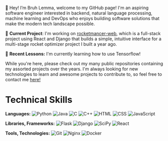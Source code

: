 👋 Hey! I’m Bruh Lemma, welcome to my GitHub page! I'm an aspiring software engineer interested in backend, natural language processing, machine learning and DevOps who enjoys building software solutions that make the modern tech landscape possible.

🔧 **Current Project**: I'm working on [rocketmancer-web](https://github.com/BruhLemma-Yadecha/rocketmancer-web), which is a full-stack project using React and Django that builds a simple, intuitive interface for a multi-stage rocket optimizer project I built a year ago.

🌱 **Recent Lessons:** I'm currently learning how to use Tensorflow!

While you're here, please check out my many public repositories containing my assorted projects over the years. I'm always looking for new technologies to learn and awesome projects to contribute to, so feel free to contact me [here!](mailto:bruh.yadecha@gmail.com)

# Technical Skills
**Languages:** 
![Python](https://img.shields.io/badge/Python-3776AB?style=flat&logo=python&logoColor=white) 
![Java](https://img.shields.io/badge/Java-007396?style=flat&logo=java&logoColor=white)
![C](https://img.shields.io/badge/C-00599C?style=flat&logo=c&logoColor=white)
![C++](https://img.shields.io/badge/C%2B%2B-00599C?style=flat&logo=c%2B%2B&logoColor=white) 
![HTML](https://img.shields.io/badge/HTML-E34F26?style=flat&logo=html5&logoColor=white) 
![CSS](https://img.shields.io/badge/CSS-1572B6?style=flat&logo=css3&logoColor=white)
![JavaScript](https://img.shields.io/badge/JavaScript-F7DF1C?style=flat&logo=javascript&logoColor=black)

**Libraries, Frameworks:** 
![Flask](https://img.shields.io/badge/Flask-000000?style=flat&logo=flask&logoColor=white)
![Django](https://img.shields.io/badge/Django-092E20?style=flat&logo=django&logoColor=white)
![SciPy](https://img.shields.io/badge/SciPy-8CAAE6?style=flat&logo=scipy&logoColor=white)
![React](https://img.shields.io/badge/React-61DAFB?style=flat&logo=react&logoColor=black)

**Tools, Technologies:** 
![Git](https://img.shields.io/badge/Git-F05032?style=flat&logo=git&logoColor=white)
![Nginx](https://img.shields.io/badge/Nginx-009639?style=flat&logo=nginx&logoColor=white)
![Docker](https://img.shields.io/badge/Docker-2496ED?style=flat&logo=docker&logoColor=white)
